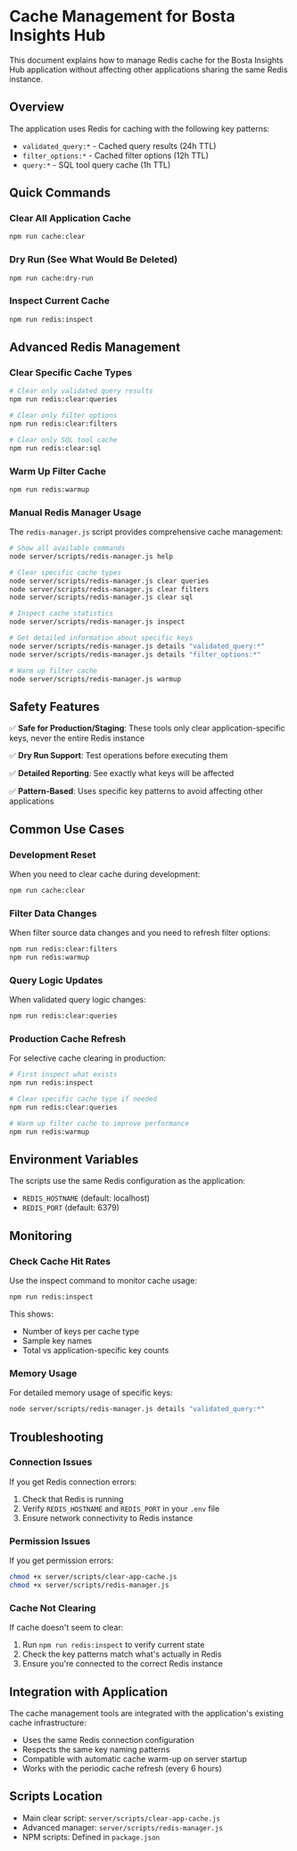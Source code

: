 # Cache Management for Bosta Insights Hub

This document explains how to manage Redis cache for the Bosta Insights Hub application without affecting other applications sharing the same Redis instance.

## Overview

The application uses Redis for caching with the following key patterns:

- `validated_query:*` - Cached query results (24h TTL)
- `filter_options:*` - Cached filter options (12h TTL)  
- `query:*` - SQL tool query cache (1h TTL)

## Quick Commands

### Clear All Application Cache
```bash
npm run cache:clear
```

### Dry Run (See What Would Be Deleted)
```bash
npm run cache:dry-run
```

### Inspect Current Cache
```bash
npm run redis:inspect
```

## Advanced Redis Management

### Clear Specific Cache Types
```bash
# Clear only validated query results
npm run redis:clear:queries

# Clear only filter options
npm run redis:clear:filters

# Clear only SQL tool cache
npm run redis:clear:sql
```

### Warm Up Filter Cache
```bash
npm run redis:warmup
```

### Manual Redis Manager Usage

The `redis-manager.js` script provides comprehensive cache management:

```bash
# Show all available commands
node server/scripts/redis-manager.js help

# Clear specific cache types
node server/scripts/redis-manager.js clear queries
node server/scripts/redis-manager.js clear filters
node server/scripts/redis-manager.js clear sql

# Inspect cache statistics
node server/scripts/redis-manager.js inspect

# Get detailed information about specific keys
node server/scripts/redis-manager.js details "validated_query:*"
node server/scripts/redis-manager.js details "filter_options:*"

# Warm up filter cache
node server/scripts/redis-manager.js warmup
```

## Safety Features

✅ **Safe for Production/Staging**: These tools only clear application-specific keys, never the entire Redis instance

✅ **Dry Run Support**: Test operations before executing them

✅ **Detailed Reporting**: See exactly what keys will be affected

✅ **Pattern-Based**: Uses specific key patterns to avoid affecting other applications

## Common Use Cases

### Development Reset
When you need to clear cache during development:
```bash
npm run cache:clear
```

### Filter Data Changes
When filter source data changes and you need to refresh filter options:
```bash
npm run redis:clear:filters
npm run redis:warmup
```

### Query Logic Updates
When validated query logic changes:
```bash
npm run redis:clear:queries
```

### Production Cache Refresh
For selective cache clearing in production:
```bash
# First inspect what exists
npm run redis:inspect

# Clear specific cache type if needed
npm run redis:clear:queries

# Warm up filter cache to improve performance
npm run redis:warmup
```

## Environment Variables

The scripts use the same Redis configuration as the application:

- `REDIS_HOSTNAME` (default: localhost)
- `REDIS_PORT` (default: 6379)

## Monitoring

### Check Cache Hit Rates
Use the inspect command to monitor cache usage:
```bash
npm run redis:inspect
```

This shows:
- Number of keys per cache type
- Sample key names
- Total vs application-specific key counts

### Memory Usage
For detailed memory usage of specific keys:
```bash
node server/scripts/redis-manager.js details "validated_query:*"
```

## Troubleshooting

### Connection Issues
If you get Redis connection errors:
1. Check that Redis is running
2. Verify `REDIS_HOSTNAME` and `REDIS_PORT` in your `.env` file
3. Ensure network connectivity to Redis instance

### Permission Issues
If you get permission errors:
```bash
chmod +x server/scripts/clear-app-cache.js
chmod +x server/scripts/redis-manager.js
```

### Cache Not Clearing
If cache doesn't seem to clear:
1. Run `npm run redis:inspect` to verify current state
2. Check the key patterns match what's actually in Redis
3. Ensure you're connected to the correct Redis instance

## Integration with Application

The cache management tools are integrated with the application's existing cache infrastructure:

- Uses the same Redis connection configuration
- Respects the same key naming patterns
- Compatible with automatic cache warm-up on server startup
- Works with the periodic cache refresh (every 6 hours)

## Scripts Location

- Main clear script: `server/scripts/clear-app-cache.js`
- Advanced manager: `server/scripts/redis-manager.js`
- NPM scripts: Defined in `package.json` 